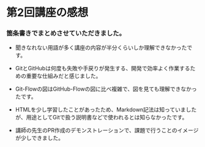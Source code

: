 # 第2回講座の感想

### 箇条書きでまとめさせていただきました。
- 聞きなれない用語が多く講座の内容が半分くらいしか理解できなかったです。
  
- GitとGitHubは何度も失敗や手戻りが発生する、開発で効率よく作業するための重要な仕組みだと感じました。
  
- Git-Flowの図はGitHub-Flowの図に比べ複雑で、図を見ても理解できなかったです。

- HTMLを少し学習したことがあったため、Markdown記法は知っていましたが、用途としてGitで扱う説明書などで使われるとは知らなかったです。

- 講師の先生のPR作成のデモンストレーションで、課題で行うことのイメージが少しできました。
